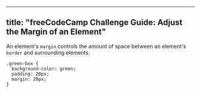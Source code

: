 
---
title: "freeCodeCamp Challenge Guide: Adjust the Margin of an Element"
---

An element's `margin` controls the amount of space between an element's `border` and surrounding elements.

    .green-box {
      background-color: green;
      padding: 20px;
      margin: 20px;
    }
